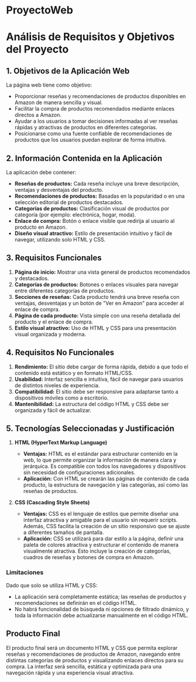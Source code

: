 # ProyectoWeb

# Análisis de Requisitos y Objetivos del Proyecto

## 1. Objetivos de la Aplicación Web

La página web tiene como objetivo:
- Proporcionar reseñas y recomendaciones de productos disponibles en Amazon de manera sencilla y visual.
- Facilitar la compra de productos recomendados mediante enlaces directos a Amazon.
- Ayudar a los usuarios a tomar decisiones informadas al ver reseñas rápidas y atractivas de productos en diferentes categorías.
- Posicionarse como una fuente confiable de recomendaciones de productos que los usuarios puedan explorar de forma intuitiva.

## 2. Información Contenida en la Aplicación

La aplicación debe contener:
- **Reseñas de productos:** Cada reseña incluye una breve descripción, ventajas y desventajas del producto.
- **Recomendaciones de productos:** Basadas en la popularidad o en una selección editorial de productos destacados.
- **Categorías de productos:** Clasificación visual de productos por categoría (por ejemplo: electrónica, hogar, moda).
- **Enlace de compra:** Botón o enlace visible que redirija al usuario al producto en Amazon.
- **Diseño visual atractivo:** Estilo de presentación intuitivo y fácil de navegar, utilizando solo HTML y CSS.

## 3. Requisitos Funcionales

1. **Página de inicio:** Mostrar una vista general de productos recomendados y destacados.
2. **Categorías de productos:** Botones o enlaces visuales para navegar entre diferentes categorías de productos.
3. **Secciones de reseñas:** Cada producto tendrá una breve reseña con ventajas, desventajas y un botón de "Ver en Amazon" para acceder al enlace de compra.
4. **Página de cada producto:** Vista simple con una reseña detallada del producto y el enlace de compra.
5. **Estilo visual atractivo:** Uso de HTML y CSS para una presentación visual organizada y moderna.

## 4. Requisitos No Funcionales

1. **Rendimiento:** El sitio debe cargar de forma rápida, debido a que todo el contenido está estático y en formato HTML/CSS.
2. **Usabilidad:** Interfaz sencilla e intuitiva, fácil de navegar para usuarios de distintos niveles de experiencia.
3. **Compatibilidad:** El sitio debe ser responsive para adaptarse tanto a dispositivos móviles como a escritorio.
4. **Mantenibilidad:** La estructura del código HTML y CSS debe ser organizada y fácil de actualizar.

## 5. Tecnologías Seleccionadas y Justificación

1. **HTML (HyperText Markup Language)**
   - **Ventajas:** HTML es el estándar para estructurar contenido en la web, lo que permite organizar la información de manera clara y jerárquica. Es compatible con todos los navegadores y dispositivos sin necesidad de configuraciones adicionales.
   - **Aplicación:** Con HTML se crearán las páginas de contenido de cada producto, la estructura de navegación y las categorías, así como las reseñas de productos.

2. **CSS (Cascading Style Sheets)**
   - **Ventajas:** CSS es el lenguaje de estilos que permite diseñar una interfaz atractiva y amigable para el usuario sin requerir scripts. Además, CSS facilita la creación de un sitio responsivo que se ajuste a diferentes tamaños de pantalla.
   - **Aplicación:** CSS se utilizará para dar estilo a la página, definir una paleta de colores atractiva y estructurar el contenido de manera visualmente atractiva. Esto incluye la creación de categorías, cuadros de reseñas y botones de compra en Amazon.

### Limitaciones

Dado que solo se utiliza HTML y CSS:
- La aplicación será completamente estática; las reseñas de productos y recomendaciones se definirán en el código HTML.
- No habrá funcionalidad de búsqueda ni opciones de filtrado dinámico, y toda la información debe actualizarse manualmente en el código HTML.

## Producto Final

El producto final será un documento HTML y CSS que permita explorar reseñas y recomendaciones de productos de Amazon, navegando entre distintas categorías de productos y visualizando enlaces directos para su compra. La interfaz será sencilla, estática y optimizada para una navegación rápida y una experiencia visual atractiva.

